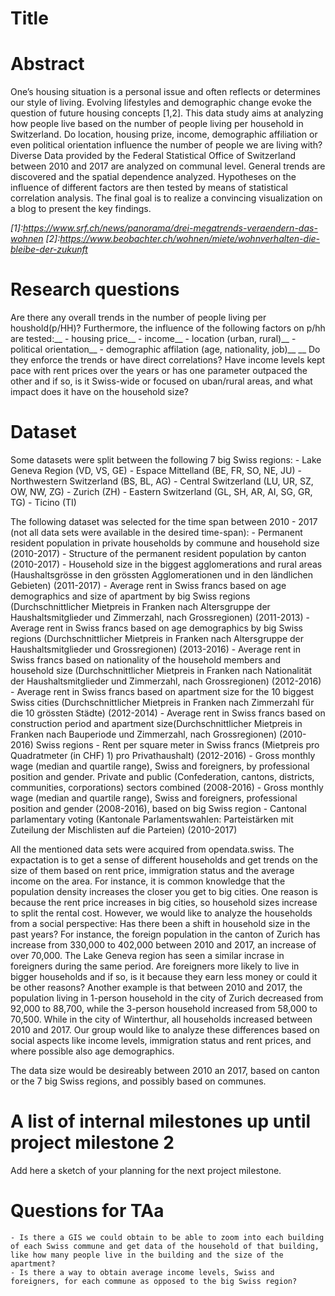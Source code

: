 # Title

# Abstract
One’s housing situation is a personal issue and often reflects or determines our style of living. Evolving lifestyles and demographic change evoke the question of future housing concepts [1,2].
This data study aims at analyzing how people live based on the number of people living per household in Switzerland. Do location, housing prize, income, demographic affiliation or even political orientation influence the number of people we are living with? Diverse Data provided by the Federal Statistical Office of Switzerland between 2010 and 2017 are analyzed on communal level. General trends are discovered and the spatial dependence analyzed. Hypotheses on the influence of different factors are then tested by means of statistical correlation analysis. The final goal is to realize a convincing visualization on a blog to present the key findings.

*[1]:https://www.srf.ch/news/panorama/drei-megatrends-veraendern-das-wohnen*
*[2]:https://www.beobachter.ch/wohnen/miete/wohnverhalten-die-bleibe-der-zukunft*

# Research questions
Are there any overall trends in the number of people living per houshold(p/HH)?
Furthermore, the influence of the following factors on p/hh are tested:__
    - housing price__
    - income__
    - location (urban, rural)__
    - political orientation__
    - demographic affilation (age, nationality, job)__
__
Do they enforce the trends or have direct correlations? Have income levels kept pace with rent prices over the years or has one parameter outpaced the other and if so, is it Swiss-wide or focused on uban/rural areas, and what impact does it have on the household size?  

# Dataset
Some datasets were split between the following 7 big Swiss regions:
    - Lake Geneva Region (VD, VS, GE)
    - Espace Mittelland (BE, FR, SO, NE, JU)
    - Northwestern Switzerland (BS, BL, AG)
    - Central Switzerland (LU, UR, SZ, OW, NW, ZG)
    - Zurich (ZH)
    - Eastern Switzerland (GL, SH, AR, AI, SG, GR, TG)
    - Ticino (TI)

The following dataset was selected for the time span between 2010 - 2017 (not all data sets were available in the desired time-span):
    - Permanent resident population in private households by commune and household size (2010-2017)
    - Structure of the permanent resident population by canton (2010-2017)
    - Household size in the biggest agglomerations and rural areas (Haushaltsgrösse in den grössten Agglomerationen und in den ländlichen Gebieten) (2011-2017)
    - Average rent in Swiss francs based on age demographics and size of apartment by big Swiss regions (Durchschnittlicher Mietpreis in Franken nach Altersgruppe der Haushaltsmitglieder und Zimmerzahl, nach Grossregionen) (2011-2013)
    - Average rent in Swiss francs based on age demographics by big Swiss regions (Durchschnittlicher Mietpreis in Franken nach Altersgruppe der Haushaltsmitglieder und Grossregionen) (2013-2016)
    - Average rent in Swiss francs based on nationality of the household members and household size (Durchschnittlicher Mietpreis in Franken nach Nationalität der Haushaltsmitglieder und Zimmerzahl, nach Grossregionen) (2012-2016)
    - Average rent in Swiss francs based on apartment size for the 10 biggest Swiss cities (Durchschnittlicher Mietpreis in Franken nach Zimmerzahl für die 10 grössten Städte) (2012-2014)
    - Average rent in Swiss francs based on construction period and apartment size(Durchschnittlicher Mietpreis in Franken nach Bauperiode und Zimmerzahl, nach Grossregionen) (2010-2016)
    Swiss regions
    - Rent per square meter in Swiss francs (Mietpreis pro Quadratmeter (in CHF) 1) pro Privathaushalt) (2012-2016)
    - Gross monthly wage (median and quartile range), Swiss and foreigners, by professional position and gender. Private and public (Confederation, cantons, districts, communities, corporations) sectors combined (2008-2016)
    - Gross monthly wage (median and quartile range), Swiss and foreigners, professional position and gender (2008-2016), based on big Swiss region 
    - Cantonal parlamentary voting (Kantonale Parlamentswahlen: Parteistärken mit Zuteilung der Mischlisten auf die Parteien) (2010-2017)

All the mentioned data sets were acquired from opendata.swiss. The expactation is to get a sense of different households and get trends on the size of them based on rent price, immigration status and the average income on the area. For instance, it is common knowledge that the population density increases the closer you get to big cities. One reason is because the rent price increases in big cities, so household sizes increase to split the rental cost. However, we would like to analyze the households from a social perspective: Has there been a shift in household size in the past years? For instance, the foreign population in the canton of Zurich has increase from 330,000 to 402,000 between 2010 and 2017, an increase of over 70,000. The Lake Geneva region has seen a similar incrase in foreigners during the same period. Are foreigners more likely to live in bigger households and if so, is it because they earn less money or could it be other reasons? Another example is that between 2010 and 2017, the population living in 1-person household in the city of Zurich decreased from 92,000 to 88,700, while the 3-person household increased from 58,000 to 70,500. While in the city of Winterthur, all households increased between 2010 and 2017. Our group would like to analyze these differences based on social aspects like income levels, immigration status and rent prices, and where possible also age demographics. 

The data size would be desireably between 2010 an 2017, based on canton or the 7 big Swiss regions, and possibly based on communes. 

# A list of internal milestones up until project milestone 2
Add here a sketch of your planning for the next project milestone.

# Questions for TAa
    - Is there a GIS we could obtain to be able to zoom into each building of each Swiss commune and get data of the household of that building, like how many people live in the building and the size of the apartment?
    - Is there a way to obtain average income levels, Swiss and foreigners, for each commune as opposed to the big Swiss region?
